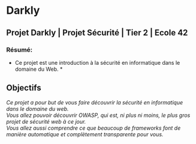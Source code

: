 # Darkly
## Projet Darkly | Projet Sécurité | Tier 2 | Ecole 42
### Résumé:<br>
* Ce projet est une introduction à la sécurité en informatique dans le domaine
du Web. *

## Objectifs
*Ce projet a pour but de vous faire découvrir la sécurité en informatique dans le domaine
du web.
<br>
Vous allez pouvoir découvrir OWASP, qui est, ni plus ni moins, le plus gros projet de
sécurité web à ce jour.
<br>
Vous allez aussi comprendre ce que beaucoup de frameworks font de manière automatique
et complètement transparente pour vous.*